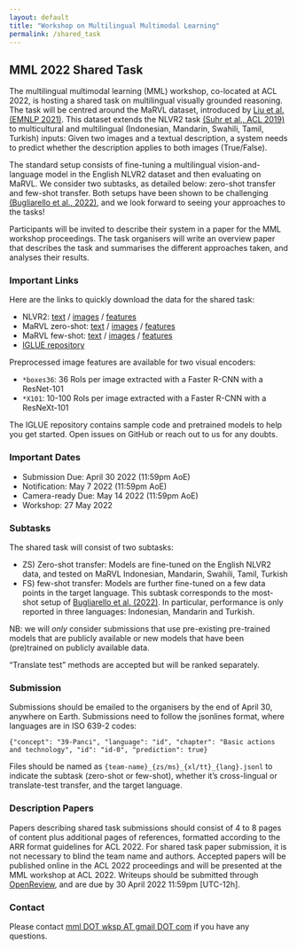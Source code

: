 ```yaml
---
layout: default
title: "Workshop on Multilingual Multimodal Learning"
permalink: /shared_task
---
```



## MML 2022 Shared Task

The multilingual multimodal learning (MML) workshop, co-located at ACL 2022, is hosting a shared task on multilingual visually grounded reasoning. The task will be centred around the MaRVL dataset, introduced by [Liu et al. (EMNLP 2021)](https://marvl-challenge.github.io). This dataset extends the NLVR2 task [(Suhr et al., ACL 2019)](https://lil.nlp.cornell.edu/nlvr/) to multicultural and multilingual (Indonesian, Mandarin, Swahili, Tamil, Turkish) inputs: Given two images and a textual description, a system needs to predict whether the description applies to both images (True/False).

The standard setup consists of fine-tuning a multilingual vision-and-language model in the English NLVR2 dataset and then evaluating on MaRVL. We consider two subtasks, as detailed below: zero-shot transfer and few-shot transfer. Both setups have been shown to be challenging [(Bugliarello et al., 2022)](https://iglue-benchmark.github.io), and we look forward to seeing your approaches to the tasks!

Participants will be invited to describe their system in a paper for the MML workshop proceedings. The task organisers will write an overview paper that describes the task and summarises the different approaches taken, and analyses their results.



### Important Links
Here are the links to quickly download the data for the shared task:
* NLVR2: [text](https://github.com/e-bug/iglue/tree/main/datasets/nlvr2/annotations) / [images](https://github.com/lil-lab/nlvr/tree/master/nlvr2#direct-image-download) / [features](https://sid.erda.dk/sharelink/FjJUsFbRWO)
* MaRVL zero-shot: [text](https://github.com/e-bug/iglue/tree/main/datasets/marvl/zero_shot) / [images](https://dataverse.scholarsportal.info/dataset.xhtml?persistentId=doi:10.5683/SP3/42VZ4P) / [features](https://sid.erda.dk/sharelink/fMNmRmJgQA)
* MaRVL few-shot: [text](https://github.com/e-bug/iglue/tree/main/datasets/marvl/few_shot/annotations) / [images](https://dataverse.scholarsportal.info/dataset.xhtml?persistentId=doi:10.5683/SP3/42VZ4P) / [features](https://sid.erda.dk/sharelink/fMNmRmJgQA)
* [IGLUE repository](https://github.com/e-bug/iglue)

Preprocessed image features are available for two visual encoders:
- `*boxes36`: 36 RoIs per image extracted with a Faster R-CNN with a ResNet-101
- `*X101`: 10-100 RoIs per image extracted with a Faster R-CNN with a ResNeXt-101

The IGLUE repository contains sample code and pretrained models to help you get started. Open issues on GitHub or reach out to us for any doubts.

### Important Dates
- Submission Due: April 30 2022 (11:59pm AoE)
- Notification: May 7 2022 (11:59pm AoE)
- Camera-ready Due: May 14 2022 (11:59pm AoE)
- Workshop: 27 May 2022

### Subtasks
The shared task will consist of two subtasks:
- ZS) Zero-shot transfer: Models are fine-tuned on the English NLVR2 data, and tested on MaRVL Indonesian, Mandarin, Swahili, Tamil, Turkish
- FS) few-shot transfer: Models are further fine-tuned on a few data points in the target language. This subtask corresponds to the most-shot setup of [Bugliarello et al. (2022)](https://iglue-benchmark.github.io/). In particular, performance is only reported in three languages: Indonesian, Mandarin and Turkish.

NB: we will *only* consider submissions that use pre-existing pre-trained models that are publicly available or new models that have been (pre)trained on publicly available data.

“Translate test” methods are accepted but will be ranked separately. 


### Submission
Submissions should be emailed to the organisers by the end of April 30, anywhere on Earth.
Submissions need to follow the jsonlines format, where languages are in ISO 639-2 codes:
```
{"concept": "39-Panci", "language": "id", "chapter": "Basic actions and technology", "id": "id-0", "prediction": true}
```
Files should be named as `{team-name}_{zs/ms}_{xl/tt}_{lang}.jsonl` to indicate the subtask (zero-shot or few-shot), whether it’s cross-lingual or translate-test transfer, and the target language.

### Description Papers
Papers describing shared task submissions should consist of 4 to 8 pages of content plus additional pages of references, formatted according to the ARR format guidelines for ACL 2022. For shared task paper submission, it is not necessary to blind the team name and authors. Accepted papers will be published online in the ACL 2022 proceedings and will be presented at the MML workshop at ACL 2022. Writeups should be submitted through [OpenReview](https://openreview.net/group/edit?id=aclweb.org/ACL/2022/Workshop/MML), and are due by 30 April 2022 11:59pm [UTC-12h].


### Contact
Please contact [mml DOT wksp AT gmail DOT com](mailto:mml.wksp@gmail.com) if you have any questions.



